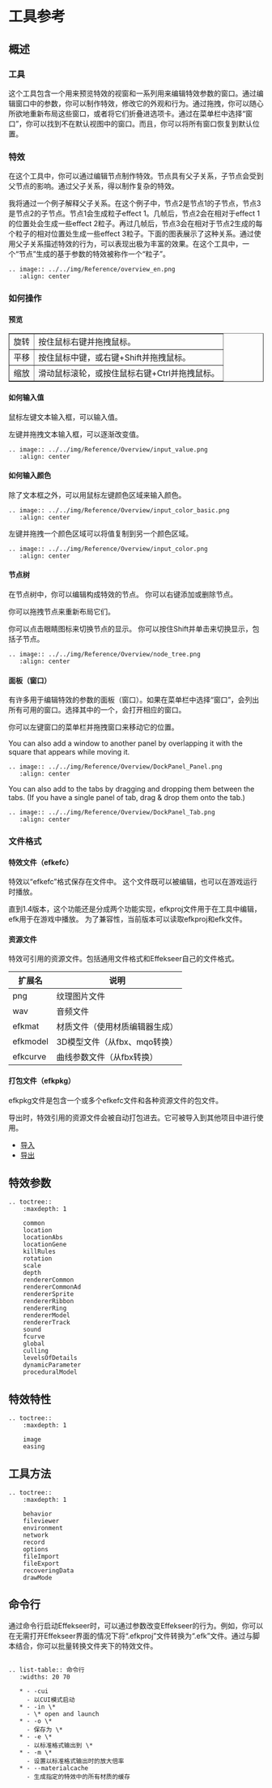 ﻿# 工具参考

## 概述

### 工具

这个工具包含一个用来预览特效的视窗和一系列用来编辑特效参数的窗口。通过编辑窗口中的参数，你可以制作特效，修改它的外观和行为。通过拖拽，你可以随心所欲地重新布局这些窗口，或者将它们折叠进选项卡。通过在菜单栏中选择“窗口”，你可以找到不在默认视图中的窗口。而且，你可以将所有窗口恢复到默认位置。

### 特效

在这个工具中，你可以通过编辑节点制作特效。节点具有父子关系，子节点会受到父节点的影响。通过父子关系，得以制作复杂的特效。

我将通过一个例子解释父子关系。在这个例子中，节点2是节点1的子节点，节点3是节点2的子节点。节点1会生成粒子effect 1。几帧后，节点2会在相对于effect 1的位置处会生成一些effect 2粒子。再过几帧后，节点3会在相对于节点2生成的每个粒子的相对位置处生成一些effect 3粒子。下面的图表展示了这种关系。通过使用父子关系描述特效的行为，可以表现出极为丰富的效果。在这个工具中，一个“节点”生成的基于参数的特效被称作一个“粒子”。

```eval_rst
.. image:: ../../img/Reference/overview_en.png
   :align: center
```

### 如何操作

#### 预览

<div align="center">
<table border="1">
<tr>
<td>旋转</td>
<td>按住鼠标右键并拖拽鼠标。</td>
</tr>
<tr>
<td>平移</td>
<td>按住鼠标中键，或右键+Shift并拖拽鼠标。</td>
</tr>
<tr>
<td>缩放</td>
<td>滑动鼠标滚轮，或按住鼠标右键+Ctrl并拖拽鼠标。</td>
</tr>
</table>
</div>

#### 如何输入值

鼠标左键文本输入框，可以输入值。

左键并拖拽文本输入框，可以逐渐改变值。

```eval_rst
.. image:: ../../img/Reference/Overview/input_value.png
   :align: center
```

#### 如何输入颜色

除了文本框之外，可以用鼠标左键颜色区域来输入颜色。

```eval_rst
.. image:: ../../img/Reference/Overview/input_color_basic.png
   :align: center
```

左键并拖拽一个颜色区域可以将值复制到另一个颜色区域。

```eval_rst
.. image:: ../../img/Reference/Overview/input_color.png
   :align: center
```

#### 节点树

在节点树中，你可以编辑构成特效的节点。
你可以右键添加或删除节点。

你可以拖拽节点来重新布局它们。

你可以点击眼睛图标来切换节点的显示。
你可以按住Shift并单击来切换显示，包括子节点。

```eval_rst
.. image:: ../../img/Reference/Overview/node_tree.png
   :align: center
```

#### 面板（窗口）

有许多用于编辑特效的参数的面板（窗口）。如果在菜单栏中选择“窗口”，会列出所有可用的窗口。选择其中的一个，会打开相应的窗口。

你可以左键窗口的菜单栏并拖拽窗口来移动它的位置。

You can also add a window to another panel by overlapping it with the square that appears while moving it.

```eval_rst
.. image:: ../../img/Reference/Overview/DockPanel_Panel.png
   :align: center
```

You can also add to the tabs by dragging and dropping them between the tabs.
(If you have a single panel of tab, drag & drop them onto the tab.)

```eval_rst
.. image:: ../../img/Reference/Overview/DockPanel_Tab.png
   :align: center
```

### 文件格式

#### 特效文件（efkefc）

特效以“efkefc”格式保存在文件中。
这个文件既可以被编辑，也可以在游戏运行时播放。

直到1.4版本，这个功能还是分成两个功能实现，efkproj文件用于在工具中编辑，efk用于在游戏中播放。
为了兼容性，当前版本可以读取efkproj和efk文件。

#### 资源文件

特效可引用的资源文件。包括通用文件格式和Effekseer自己的文件格式。

| 扩展名 | 说明   |
|----------|--------|
| png      | 纹理图片文件 |
| wav      | 音频文件 |
| efkmat   | 材质文件（使用材质编辑器生成） |
| efkmodel | 3D模型文件（从fbx、mqo转换） |
| efkcurve | 曲线参数文件（从fbx转换） |

#### 打包文件（efkpkg）

efkpkg文件是包含一个或多个efkefc文件和各种资源文件的包文件。

导出时，特效引用的资源文件会被自动打包进去。它可被导入到其他项目中进行使用。

- <a href="fileImport.html">导入</a>
- <a href="fileExport.html">导出</a>


## 特效参数

```eval_rst
.. toctree::
    :maxdepth: 1

    common
    location
    locationAbs
    locationGene
    killRules
    rotation
    scale
    depth
    rendererCommon
    rendererCommonAd
    rendererSprite
    rendererRibbon
    rendererRing
    rendererModel
    rendererTrack
    sound
    fcurve
    global
    culling
    levelsOfDetails
    dynamicParameter
    proceduralModel
```

## 特效特性

```eval_rst
.. toctree::
    :maxdepth: 1

    image
    easing
```

## 工具方法

```eval_rst
.. toctree::
    :maxdepth: 1

    behavior
    fileviewer
    environment
    network
    record
    options
    fileImport
    fileExport
    recoveringData
    drawMode
```

## 命令行

通过命令行启动Effekseer时，可以通过参数改变Effekseer的行为。例如，你可以在无需打开Effekseer界面的情况下将“.efkproj”文件转换为“.efk”文件。通过与脚本结合，你可以批量转换文件夹下的特效文件。

```eval_rst

.. list-table:: 命令行
   :widths: 20 70

   * - -cui
     - 以CUI模式启动
   * - -in \*
     - \* open and launch
   * - -o \*
     - 保存为 \*
   * - -e \*
     - 以标准格式输出到 \*
   * - -m \*
     - 设置以标准格式输出时的放大倍率
   * - --materialcache
     - 生成指定的特效中的所有材质的缓存
```
